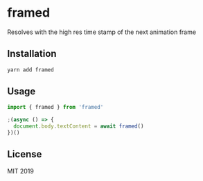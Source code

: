 # framed

Resolves with the high res time stamp of the next animation frame

## Installation

```bash
yarn add framed
```

## Usage

```javascript
import { framed } from 'framed'

;(async () => {
  document.body.textContent = await framed()
})()
 ```

 ## License

 MIT 2019